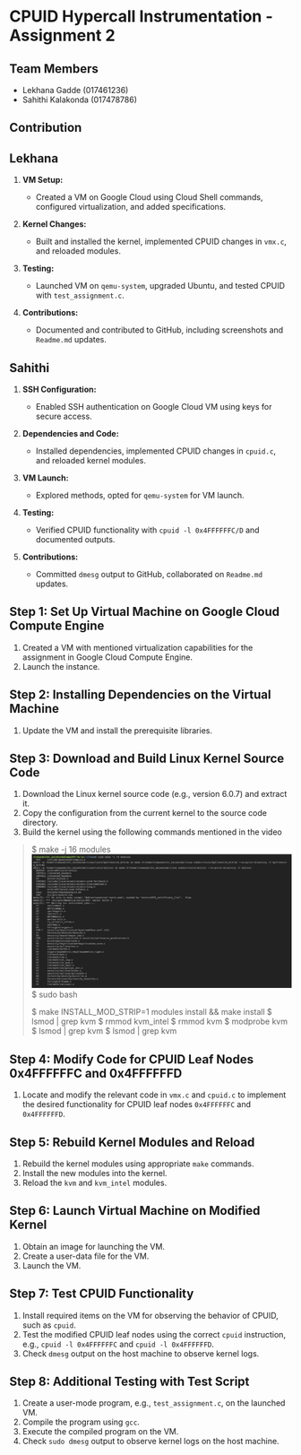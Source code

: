 # CPUID Hypercall Instrumentation - Assignment 2

## Team Members
- Lekhana Gadde (017461236)
- Sahithi Kalakonda (017478786)

## Contribution
## Lekhana 
1. **VM Setup:**
   - Created a VM on Google Cloud using Cloud Shell commands, configured virtualization, and added specifications.
  
2. **Kernel Changes:**
   - Built and installed the kernel, implemented CPUID changes in `vmx.c`, and reloaded modules.

3. **Testing:**
   - Launched VM on `qemu-system`, upgraded Ubuntu, and tested CPUID with `test_assignment.c`.

4. **Contributions:**
   - Documented and contributed to GitHub, including screenshots and `Readme.md` updates.

## Sahithi 
1. **SSH Configuration:**
   - Enabled SSH authentication on Google Cloud VM using keys for secure access.

2. **Dependencies and Code:**
   - Installed dependencies, implemented CPUID changes in `cpuid.c`, and reloaded kernel modules.

3. **VM Launch:**
   - Explored methods, opted for `qemu-system` for VM launch.

4. **Testing:**
   - Verified CPUID functionality with `cpuid -l 0x4FFFFFFC/D` and documented outputs.

5. **Contributions:**
   - Committed `dmesg` output to GitHub, collaborated on `Readme.md` updates.


## Step 1: Set Up Virtual Machine on Google Cloud Compute Engine
1. Created a VM with mentioned virtualization capabilities for the assignment in Google Cloud Compute Engine.
2. Launch the instance.

## Step 2: Installing Dependencies on the Virtual Machine
1. Update the VM and install the prerequisite libraries.

## Step 3: Download and Build Linux Kernel Source Code
1. Download the Linux kernel source code (e.g., version 6.0.7) and extract it.
2. Copy the configuration from the current kernel to the source code directory.
3. Build the kernel using the following commands mentioned in the video
> $ make -j 16 modules
![make_modules](https://github.com/sahithi-kalakonda/virtualization-assignments/blob/6a8f735ae2e136dce404c90b34961dfea37f78c3/screenshots/make_modules2.png)
> $ sudo bash
> 
> $ make INSTALL_MOD_STRIP=1 modules install && make install
> $ lsmod | grep kvm
> $ rmmod kvm_intel
> $ rmmod kvm
> $ modprobe kvm
> $ lsmod | grep kvm
> $ lsmod | grep kvm

## Step 4: Modify Code for CPUID Leaf Nodes 0x4FFFFFFC and 0x4FFFFFFD
1. Locate and modify the relevant code in `vmx.c` and `cpuid.c` to implement the desired functionality for CPUID leaf nodes `0x4FFFFFFC` and `0x4FFFFFFD`.

## Step 5: Rebuild Kernel Modules and Reload
1. Rebuild the kernel modules using appropriate `make` commands.
2. Install the new modules into the kernel.
3. Reload the `kvm` and `kvm_intel` modules.

## Step 6: Launch Virtual Machine on Modified Kernel
1. Obtain an image for launching the VM.
2. Create a user-data file for the VM.
3. Launch the VM.

## Step 7: Test CPUID Functionality
1. Install required items on the VM for observing the behavior of CPUID, such as `cpuid`.
2. Test the modified CPUID leaf nodes using the correct `cpuid` instruction, e.g., `cpuid -l 0x4FFFFFFC` and `cpuid -l 0x4FFFFFFD`.
3. Check `dmesg` output on the host machine to observe kernel logs.

## Step 8: Additional Testing with Test Script
1. Create a user-mode program, e.g., `test_assignment.c`, on the launched VM.
2. Compile the program using `gcc`.
3. Execute the compiled program on the VM.
4. Check `sudo dmesg` output to observe kernel logs on the host machine.
